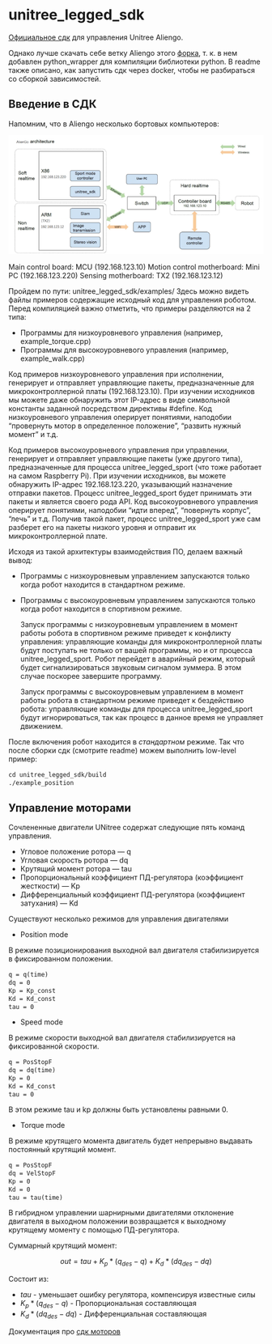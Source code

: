 # unitree_legged_sdk

[Официальное сдк](https://github.com/unitreerobotics/unitree_legged_sdk/tree/Aliengo) для управления Unitree Aliengo.

Однако лучше скачать себе ветку Aliengo этого [форка](https://github.com/pendragon707/unitree_legged_sdk), т. к. в нем добавлен python_wrapper для компиляции библиотеки python. В readme также описано, как запустить сдк через docker, чтобы не разбираться со сборкой зависимостей. 

## Введение в СДК

Напомним, что в Aliengo несколько бортовых компьютеров:

![1](images/AliengoSystem.png "1")

Main control board: MCU (192.168.123.10) Motion control motherboard: Mini PC (192.168.123.220) Sensing motherboard: TX2 (192.168.123.12)

Пройдем по пути: unitree_legged_sdk/examples/ Здесь можно видеть файлы примеров содержащие исходный код для управления роботом. Перед компиляцией важно отметить, что примеры разделяются на 2 типа:

- Программы для низкоуровневого управления (например, example_torque.cpp)
- Программы для высокоуровневого управления (например, example_walk.cpp)

Код примеров низкоуровневого управления при исполнении, генерирует и отправляет управляющие пакеты, предназначенные для микроконтроллерной платы (192.168.123.10). При изучении исходников мы можете даже обнаружить этот IP-адрес в виде символьной константы заданной посредством директивы #define. Код низкоуровневого управления оперирует понятиями, наподобии “провернуть мотор в определенное положение”, “развить нужный момент” и т.д.

Код примеров высокоуровневого управления при управлении, генерирует и отправляет управляющие пакеты (уже другого типа), предназначенные для процесса unitree_legged_sport (что тоже работает на самом Raspberry Pi). При изучении исходников, вы можете обнаружить IP-адрес 192.168.123.220, указывающий назначение отправки пакетов. Процесс unitree_legged_sport будет принимать эти пакеты и является своего рода API. Код высокоуровневого управления оперирует понятиями, наподобии “идти вперед”, “повернуть корпус”, “лечь” и т.д. Получив такой пакет, процесс unitree_legged_sport уже сам разберет его на пакеты низкого уровня и отправит их микроконтроллерной плате.

Исходя из такой архитектуры взаимодействия ПО, делаем важный вывод:

- Программы с низкоуровневым управлением запускаются только когда робот находится в стандартном режиме.
- Программы с высокоуровневым управлением запускаются только когда робот находится в спортивном режиме.

    Запуск программы с низкоуровневым управлением в момент работы робота в спортивном режиме приведет к конфликту управления: управляющие команды для микроконтроллерной платы будут поступать не только от вашей программы, но и от процесса unitree_legged_sport. Робот перейдет в аварийный режим, который будет сигнализироваться звуковым сигналом зуммера. В этом случае поскорее завершите программу.

    Запуск программы с высокоуровневым управлением в момент работы робота в стандартном режиме приведет к бездействию робота: управляющие команды для процесса unitree_legged_sport будут игнорироваться, так как процесс в данное время не управляет движением.

После включения робот находится в *стандартном* режиме. Так что после сборки сдк (смотрите readme) можем выполнить low-level пример:

```
cd unitree_legged_sdk/build
./example_position
```

## Управление моторами

Сочлененные двигатели UNitree содержат следующие пять команд управления.
- Угловое положение ротора — q
- Угловая скорость ротора — dq
- Крутящий момент ротора — tau
- Пропорциональный коэффициент ПД-регулятора (коэффициент жесткости) — Kp
- Дифференциальный коэффициент ПД-регулятора (коэффициент затухания) — Kd

Существуют несколько режимов для управления двигателями

- Position mode

В режиме позиционирования выходной вал двигателя стабилизируется в фиксированном положении. 

```
q = q(time)
dq = 0
Kp = Kp_const
Kd = Kd_const
tau = 0
```

- Speed mode

В режиме скорости выходной вал двигателя стабилизируется на фиксированной скорости.

```
q = PosStopF
dq = dq(time)
Kp = 0
Kd = Kd_const
tau = 0
```
В этом режиме tau и kp должны быть установлены равными 0.

- Torque mode

В режиме крутящего момента двигатель будет непрерывно выдавать постоянный крутящий момент. 

```
q = PosStopF
dq = VelStopF
Kp = 0
Kd = 0
tau = tau(time)
```

В гибридном управлении шарнирными двигателями отклонение двигателя в выходном положении возвращается к выходному крутящему моменту с помощью ПД-регулятора.

Суммарный крутящий момент:

```math
out = tau + K_p*(q_{des}-q) + K_d*(dq_{des}-dq)
```

Состоит из:

- $`tau`$ - уменьшает ошибку регулятора, компенсируя известные силы
- $`K_p*(q_{des}-q)`$ - Пропорциональная составляющая
- $`K_d*(dq_{des}-dq)`$ - Дифференциальная составляющая

Документация про [сдк моторов](https://support.unitree.com/home/en/Motor_SDK_Dev_Guide/control_mode)